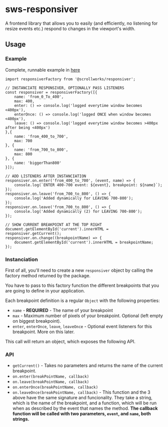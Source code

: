 # sws-responsiver
A frontend library that allows you to easily (and efficiently, no listening for resize events etc.) respond to changes in the viewport's width.

## **Usage**

### **Example**

Complete, runnable example in [here](https://github.com/ScrollWorks/sws-responsiver/tree/master/example)

```
import responsiverFactory from '@scrollworks/responsiver';

// INSTANCIATE RESPONSIVER, OPTIONALLY PASS LISTENERS
const responsiver = responsiverFactory([{
    name: 'from_0_To_400',
    max: 400,
    enter: () => console.log('logged everytime window becomes <400px'),
    enterOnce: () => console.log('logged ONCE when window becomes <400px'),
    leave: () => console.log('logged everytime window becomes >400px after being <400px')
},{
    name: 'from_400_to_700',
    max: 700
}, {
    name: 'from_700_to_800',
    max: 800
}, {
    name: 'biggerThan800'
}]);

// ADD LISTENERS AFTER INSTANCIATION
responsiver.on.enter('from_400_to_700', (event, name) => {
    console.log(`ENTER 400-700 event: ${event}, breakpoint: ${name}`);
});
responsiver.on.leave('from_700_to_800', () => {
    console.log('Added dynamically for LEAVING 700-800');
});
responsiver.on.leave('from_700_to_800', () => {
    console.log('Added dynamically (2) for LEAVING 700-800');
});

// SHOW CURRENT BREAKPOINT AT THE TOP RIGHT
document.getElementById('current').innerHTML = responsiver.getCurrent();
responsiver.on.change((breakpointName) => {
    document.getElementById('current').innerHTML = breakpointName;
});
```

### **Instanciation**
First of all, you'll need to create a new `responsiver` object by calling the factory method returned by the package.

You have to pass to this factory function the different breakpoints that you are going to define in your application. 

Each breakpoint definition is a regular `Object` with the following properties:
- `name` - **REQUIRED** - The name of your breakpoint
- `max` - Maximum number of pixels of your breakpoint.  Optional (left empty on biggest breakpoint).
- `enter`, `enterOnce`, `leave`, `leaveOnce` - Optional event listeners for this breakpoint. More on this later.

This call will return an object, which exposes the following API.

### **API**

- `getCurrent()` - Takes no parameters and returns the name of the current breakpoint.
- `on.enter(breakPointName, callback)`
- `on.leave(breakPointName, callback)`
- `on.enterOnce(breakPointName, callback)`
- `on.leaveOnce(breakPointName, callback)` - This function and the 3 above have the same signature and funcionality.  They take a string, which is the name of the breakpoint, and a function, which will be run 
when as described by the event that names the method. 
**The callback function will be called with two parameters, `event`, and `name`, both strings.**
